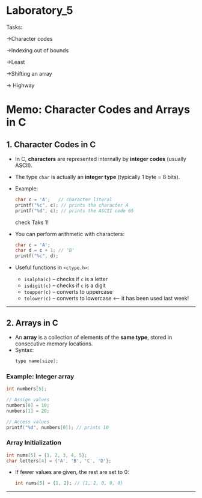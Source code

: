 # Laboratory_5

Tasks:

->Character codes

->Indexing out of bounds

->Least

->Shifting an array

-> Highway


# Memo: Character Codes and Arrays in C

## 1. Character Codes in C

- In C, **characters** are represented internally by **integer codes** (usually ASCII).
- The type `char` is actually an **integer type** (typically 1 byte = 8 bits).
- Example:
  ```c
  char c = 'A';   // character literal
  printf("%c", c); // prints the character A
  printf("%d", c); // prints the ASCII code 65
  ```
  check Taks 1!

- You can perform arithmetic with characters:
  ```c
  char c = 'A';
  char d = c + 1; // 'B'
  printf("%c", d);
  ```

- Useful functions in `<ctype.h>`:
  - `isalpha(c)` – checks if `c` is a letter
  - `isdigit(c)` – checks if `c` is a digit
  - `toupper(c)` – converts to uppercase
  - `tolower(c)` – converts to lowercase <-- it has been used last week!

---

## 2. Arrays in C

- An **array** is a collection of elements of the **same type**, stored in consecutive memory locations.
- Syntax:
  ```c
  type name[size];
  ```

### Example: Integer array
```c
int numbers[5];

// Assign values
numbers[0] = 10;
numbers[1] = 20;

// Access values
printf("%d", numbers[0]); // prints 10
```

### Array Initialization
```c
int nums[5] = {1, 2, 3, 4, 5};
char letters[4] = {'A', 'B', 'C', 'D'};
```

- If fewer values are given, the rest are set to 0:
  ```c
  int nums[5] = {1, 2}; // {1, 2, 0, 0, 0}
  ```

---




